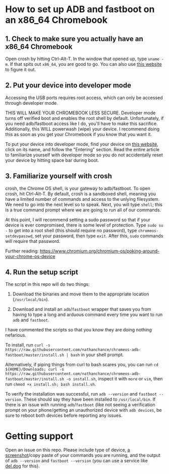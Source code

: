 # How to set up ADB and fastboot on an x86_64 Chromebook

## 1. Check to make sure you actually have an x86_64 Chromebook

Open crosh by hitting Ctrl-Alt-T. In the window that opened up, type `uname -m`. If that spits out `x86_64`, you are good to go. You can also use [this website](https://www.chromium.org/chromium-os/developer-information-for-chrome-os-devices) to figure it out.

## 2. Put your device into developer mode

Accessing the USB ports requires root access, which can only be accessed through developer mode.

THIS WILL MAKE YOUR CHROMEBOOK LESS SECURE. Developer mode turns off verified boot and enables the root shell by default. Unfortunately, if you need adb/fastboot access like I do, you'll have to make this sacrifice. Additionally, this WILL powerwash (wipe) your device. I recommend doing this as soon as you get your Chromebook if you know that you want it.

To put your device into developer mode, find your device on [this website](https://www.chromium.org/chromium-os/developer-information-for-chrome-os-devices), click on its name, and follow the "Entering" section. Read the entire article to familiarize yourself with developer mode so you do not accidentally reset your device by hitting space bar during boot.

## 3. Familiarize yourself with crosh

crosh, the Chrome OS shell, is your gateway to adb/fastboot. To open crosh, hit Ctrl-Alt-T. By default, crosh is a sandboxed shell, meaning you have a limited number of commands and access to the unlying filesystem. We need to go into the next level so to speak. Next, you will type `shell`; this is a true command prompt where we are going to run all of our commands.

At this point, I will recommend setting a sudo password so that if your device is ever compromised, there is some level of protection. Type `sudo su -` to get into a root shell (this should require no password), type `chromeos-setdevpasswd`, set your password, then type `exit`. After this, `sudo` commands will require that password.

Further reading: https://www.chromium.org/chromium-os/poking-around-your-chrome-os-device

## 4. Run the setup script

The script in this repo will do two things:

1. Download the binaries and move them to the appropriate location (`/usr/local/bin`).

2. Download and install an `adb`/`fastboot` wrapper that saves you from having to type a long and arduous command every time you want to run `adb` and `fastboot`.

I have commented the scripts so that you know they are doing nothing nefarious.

To install, run `curl -s https://raw.githubusercontent.com/nathanchance/chromeos-adb-fastboot/master/install.sh | bash` in your shell prompt.

Alternatively, if piping things from curl to bash scares you, you can run `cd ${HOME}/Downloads; curl -s https://raw.githubusercontent.com/nathanchance/chromeos-adb-fastboot/master/install.sh -o install.sh`, inspect it with `more` or `vim`, then run `chmod +x install.sh; bash install.sh`.

To verify the installation was successful, run `adb --version` and `fastboot --version`. These should say they have been installed to `/usr/local/bin`. If there is an issue with running `adb`/`fastboot` (like not seeing a verification prompt on your phone/getting an unauthorized device with `adb devices`, be sure to reboot both devices before reporting any issues.

# Getting support

Open an issue on this repo. Please include type of device, [a screenshot](https://www.take-a-screenshot.org/chrome-os.html)/copy paste of your commands you are running, and the output of `adb --version` and `fastboot --version` (you can use a service like [del.dog](https://del.dog) for this).

